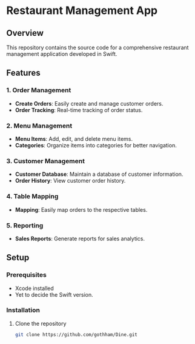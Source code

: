 # Restaurant Management App

## Overview
This repository contains the source code for a comprehensive restaurant management application developed in Swift.

## Features

### 1. Order Management
   - **Create Orders**: Easily create and manage customer orders.
   - **Order Tracking**: Real-time tracking of order status.

### 2. Menu Management
   - **Menu Items**: Add, edit, and delete menu items.
   - **Categories**: Organize items into categories for better navigation.

### 3. Customer Management
   - **Customer Database**: Maintain a database of customer information.
   - **Order History**: View customer order history.

### 4. Table Mapping
   - **Mapping**: Easily map orders to the respective tables.

### 5. Reporting
   - **Sales Reports**: Generate reports for sales analytics.

## Setup

### Prerequisites
   - Xcode installed
   - Yet to decide the Swift version.

### Installation
1. Clone the repository
   ```bash
   git clone https://github.com/gothham/Dine.git
